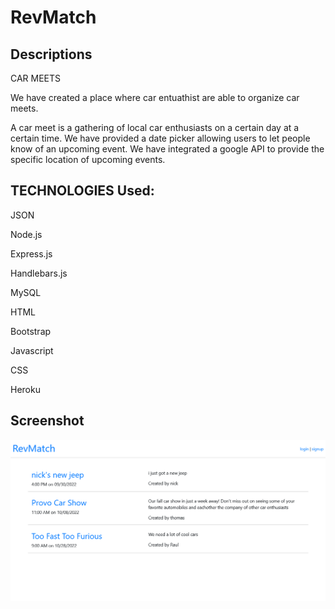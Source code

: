 # RevMatch

## Descriptions
CAR MEETS

We have created a place where car entuathist are able to organize car meets. 

A car meet is a gathering of local car enthusiasts on a certain day at a certain time. We have provided a date picker allowing users to let people know of an upcoming event. We have integrated a google API to provide the specific location of upcoming events.

## TECHNOLOGIES Used:

JSON

Node.js 

Express.js

Handlebars.js

MySQL

HTML

Bootstrap

Javascript

CSS

Heroku

## Screenshot 

![RevMatch](./Main/images/Screenshot.png)